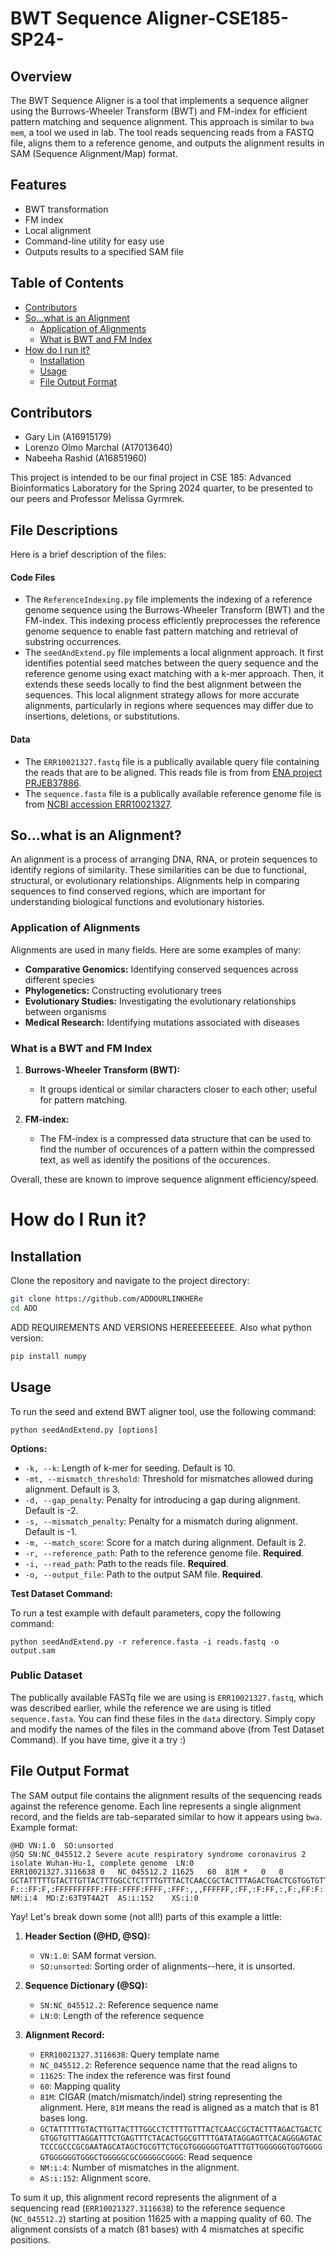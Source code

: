 # BWT Sequence Aligner-CSE185-SP24-

## Overview
The BWT Sequence Aligner is a tool that implements a sequence aligner using the Burrows-Wheeler Transform (BWT) and FM-index for efficient pattern matching and sequence alignment. This approach is similar to `bwa mem`, a tool we used in lab. The tool reads sequencing reads from a FASTQ file, aligns them to a reference genome, and outputs the alignment results in SAM (Sequence Alignment/Map) format.

## Features
- BWT transformation
- FM index
- Local alignment
- Command-line utility for easy use
- Outputs results to a specified SAM file

## Table of Contents

- [Contributors](#contributors)
- [So...what is an Alignment](#sowhat-is-an-alignment)
  - [Application of Alignments](#application-of-alignments)
  - [What is BWT and FM Index](#what-is-bwt-and-fm-index)
- [How do I run it?](#how-do-i-run-it)
  - [Installation](#installation)
  - [Usage](#usage)
  - [File Output Format](#file-output-format)

## Contributors

- Gary Lin (A16915179)
- Lorenzo Olmo Marchal (A17013640)
- Nabeeha Rashid (A16851960)

This project is intended to be our final project in CSE 185: Advanced Bioinformatics Laboratory for the Spring 2024 quarter, to be presented to our peers and Professor Melissa Gyrmrek.

## File Descriptions
Here is a brief description of the files:

#### Code Files
- The `ReferenceIndexing.py` file implements the indexing of a reference genome sequence using the Burrows-Wheeler Transform (BWT) and the FM-index. This indexing process efficiently preprocesses the reference genome sequence to enable fast pattern matching and retrieval of substring occurrences.
- The `seedAndExtend.py` file implements a local alignment approach. It first identifies potential seed matches between the query sequence and the reference genome using exact matching with a k-mer approach. Then, it extends these seeds locally to find the best alignment between the sequences. This local alignment strategy allows for more accurate alignments, particularly in regions where sequences may differ due to insertions, deletions, or substitutions.

#### Data
- The `ERR10021327.fastq` file is a publically available query file containing the reads that are to be aligned. This reads file is from from [ENA project PRJEB37886](https://www.ebi.ac.uk/ena/browser/view/PRJEB37886). 
- The `sequence.fasta` file is a publically available reference genome file is from [NCBI accession ERR10021327](https://www.ncbi.nlm.nih.gov/nuccore/NC_045512.2).

## So...what is an Alignment?
An alignment is a process of arranging DNA, RNA, or protein sequences to identify regions of similarity. These similarities can be due to functional, structural, or evolutionary relationships. Alignments help in comparing sequences to find conserved regions, which are important for understanding biological functions and evolutionary histories.

### Application of Alignments
Alignments are used in many fields. Here are some examples of many:
- **Comparative Genomics:** Identifying conserved sequences across different species
- **Phylogenetics:** Constructing evolutionary trees
- **Evolutionary Studies:** Investigating the evolutionary relationships between organisms
- **Medical Research:** Identifying mutations associated with diseases

### What is a BWT and FM Index

1. **Burrows-Wheeler Transform (BWT):**
   - It groups identical or similar characters closer to each other; useful for pattern matching.

2. **FM-index:**
   - The FM-index is a compressed data structure that can be used to find the number of occurences of a pattern within the compressed text, as well as identify the positions of the occurences.

Overall, these are known to improve sequence alignment efficiency/speed.

# How do I Run it?

## Installation
Clone the repository and navigate to the project directory:
```sh
git clone https://github.com/ADDOURLINKHERe
cd ADD
```

ADD REQUIREMENTS AND VERSIONS HEREEEEEEEEE. Also what python version:
```sh
pip install numpy
```

## Usage

To run the seed and extend BWT aligner tool, use the following command:

```
python seedAndExtend.py [options]
```

**Options:**

- `-k, --k`: Length of k-mer for seeding. Default is 10.
- `-mt, --mismatch_threshold`: Threshold for mismatches allowed during alignment. Default is 3.
- `-d, --gap_penalty`: Penalty for introducing a gap during alignment. Default is -2.
- `-s, --mismatch_penalty`: Penalty for a mismatch during alignment. Default is -1.
- `-m, --match_score`: Score for a match during alignment. Default is 2.
- `-r, --reference_path`: Path to the reference genome file. **Required**.
- `-i, --read_path`: Path to the reads file. **Required**.
- `-o, --output_file`: Path to the output SAM file. **Required**.

**Test Dataset Command:**

To run a test example with default parameters, copy the following command:

```
python seedAndExtend.py -r reference.fasta -i reads.fastq -o output.sam
```

### Public Dataset 
The publically available FASTq file we are using is `ERR10021327.fastq`, which was described earlier, while the reference we are using is titled `sequence.fasta`. You can find these files in the `data` directory. Simply copy and modify the names of the files in the command above (from Test Dataset Command). If you have time, give it a try :)

## File Output Format
The SAM output file contains the alignment results of the sequencing reads against the reference genome. Each line represents a single alignment record, and the fields are tab-separated similar to how it appears using `bwa`. Example format:
```plaintext
@HD	VN:1.0	SO:unsorted
@SQ	SN:NC_045512.2 Severe acute respiratory syndrome coronavirus 2 isolate Wuhan-Hu-1, complete genome	LN:0
ERR10021327.3116638	0	NC_045512.2	11625	60	81M	*	0	0	GCTATTTTTGTACTTGTTACTTTGGCCTCTTTTGTTTACTCAACCGCTACTTTAGACTGACTCGTGGTGTTTAGGATTTCTGAGTTTCTACACTGGCGTTTTGATATAGGAGTTCACAGGGAGTACTCCCGCCCGCGAATAGCATAGCTGCGTTCTGCGTGGGGGGTGATTTGTTGGGGGGTGGTGGGGGTGGGGGGTGGGCTGGGGGCGCGGGGGCGGGG	F:::FF:F,:FFFFFFFFFF:FFF:FFFF:FFFF,:FFF:,,,FFFFFF,:FF,:F:FF,:,F:,FF:F::F,,F,:,,:F,,FFF,FFFFFF,FF:F,,:,F,F:F,,F,,,:,:F,FFF,,,,F,,:F,,:F,,:,,,,FF:,:F,FF,,,,,,,,,,,,,,,F,,,,,,F,,,FFF,F:FF,:F,,,,FFF,:,,F::,,FF,FF,,,,F:,F,F,,:	NM:i:4	MD:Z:63T9T4A2T	AS:i:152	XS:i:0
```

Yay! Let's break down some (not all!) parts of this example a little:

1. **Header Section (@HD, @SQ):**
   - `VN:1.0`: SAM format version.
   - `SO:unsorted`: Sorting order of alignments--here, it is unsorted.

2. **Sequence Dictionary (@SQ):**
   - `SN:NC_045512.2`: Reference sequence name 
   - `LN:0`: Length of the reference sequence 

3. **Alignment Record:**
   - `ERR10021327.3116638`: Query template name 
   - `NC_045512.2`: Reference sequence name that the read aligns to
   - `11625`: The index the reference was first found
   - `60`: Mapping quality 
   - `81M`: CIGAR (match/mismatch/indel) string representing the alignment. Here, `81M` means the read is aligned as a match that is 81 bases long.
   - `GCTATTTTTGTACTTGTTACTTTGGCCTCTTTTGTTTACTCAACCGCTACTTTAGACTGACTCGTGGTGTTTAGGATTTCTGAGTTTCTACACTGGCGTTTTGATATAGGAGTTCACAGGGAGTACTCCCGCCCGCGAATAGCATAGCTGCGTTCTGCGTGGGGGGTGATTTGTTGGGGGGTGGTGGGGGTGGGGGGTGGGCTGGGGGCGCGGGGGCGGGG`: Read sequence
   - `NM:i:4`: Number of mismatches in the alignment.
   - `AS:i:152`: Alignment score.

To sum it up, this alignment record represents the alignment of a sequencing read (`ERR10021327.3116638`) to the reference sequence (`NC_045512.2`) starting at position 11625 with a mapping quality of 60. The alignment consists of a match (81 bases) with 4 mismatches at specific positions.
